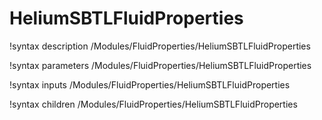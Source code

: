 # HeliumSBTLFluidProperties

!syntax description /Modules/FluidProperties/HeliumSBTLFluidProperties

!syntax parameters /Modules/FluidProperties/HeliumSBTLFluidProperties

!syntax inputs /Modules/FluidProperties/HeliumSBTLFluidProperties

!syntax children /Modules/FluidProperties/HeliumSBTLFluidProperties
